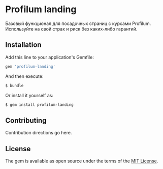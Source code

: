 Profilum landing
================

Базовый функционал для посадочных страниц с курсами Profilum. Используйте
на свой страх и риск без каких-либо гарантий.


## Installation
Add this line to your application's Gemfile:

```ruby
gem 'profilum-landing'
```

And then execute:
```bash
$ bundle
```

Or install it yourself as:
```bash
$ gem install profilum-landing
```

## Contributing
Contribution directions go here.

## License
The gem is available as open source under the terms of the [MIT License](http://opensource.org/licenses/MIT).
